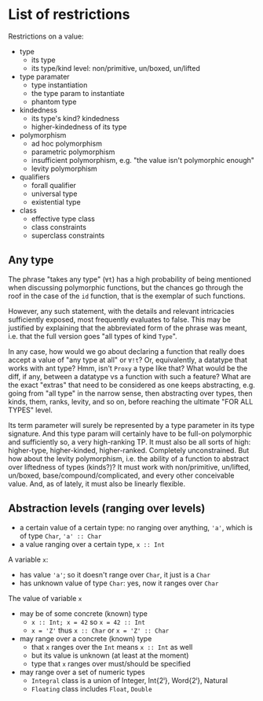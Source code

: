 # List of restrictions

Restrictions on a value:
- type
  - its type
  - its type/kind level: non/primitive, un/boxed, un/lifted
- type paramater
  - type instantiation
  - the type param to instantiate
  - phantom type
- kindedness
  - its type's kind? kindedness
  - higher-kindedness of its type
- polymorphism
  - ad hoc polymorphism
  - parametric polymorphism
  - insufficient polymorphism, e.g. "the value isn't polymorphic enough"
  - levity polymorphism
- qualifiers
  - forall qualifier
  - universal type
  - existential type
- class
  - effective type class
  - class constraints
  - superclass constraints


## Any type

The phrase "takes any type" (`∀t`) has a high probability of being mentioned when discussing polymorphic functions, but the chances go through the roof in the case of the `id` function, that is the exemplar of such functions.

However, any such statement, with the details and relevant intricacies sufficiently exposed, most frequently evaluates to false. This may be justified by explaining that the abbreviated form of the phrase was meant, i.e. that the full version goes "all types of kind `Type`".

In any case, how would we go about declaring a function that really does accept a value of "any type at all" or `∀!t`? Or, equivalently, a datatype that works with ant type? Hmm, isn't `Proxy` a type like that? What would be the diff, if any, between a datatype vs a function with such a feature? What are the exact "extras" that need to be considered as one keeps abstracting, e.g. going from "all type" in the narrow sense, then abstracting over types, then kinds, them, ranks, levity, and so on, before reaching the ultimate "FOR ALL TYPES" level.

Its term parameter will surely be represented by a type parameter in its type signature. And this type param will certainly have to be full-on polymorphic and sufficiently so, a very high-ranking TP. It must also be all sorts of high: higher-type, higher-kinded, higher-ranked. Completely unconstrained. But how about the levity polymorphism, i.e. the ability of a function to abstract over liftedness of types (kinds?)? It must work with non/primitive, un/lifted, un/boxed, base/compound/complicated, and every other conceivable value. And, as of lately, it must also be linearly flexible.

## Abstraction levels (ranging over levels)


- a certain value of a certain type: no ranging over anything, `'a'`, which is of type `Char`, `'a' :: Char`
- a value ranging over a certain type, `x :: Int`

A variable `x`:
- has value `'a'`; so it doesn't range over `Char`, it just is a `Char`
- has unknown value of type `Char`: yes, now it ranges over `Char`

The value of variable `x`
- may be of some concrete (known) type
  - `x :: Int; x = 42` so `x = 42 :: Int`
  - `x = 'Z'` thus `x :: Char` or `x = 'Z' :: Char`
- may range over a concrete (known) type
  - that `x` ranges over the `Int` means `x :: Int` as well
  - but its value is unknown (at least at the moment)
  - type that `x` ranges over must/should be specified
- may range over a set of numeric types
  - `Integral` class is a union of Integer, Int{2ⁱ}, Word{2ⁱ}, Natural
  - `Floating` class includes `Float`, `Double`
